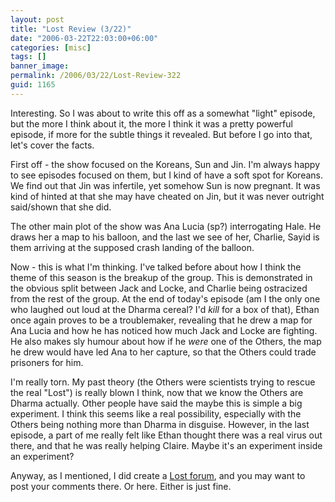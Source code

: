 ```yaml
---
layout: post
title: "Lost Review (3/22)"
date: "2006-03-22T22:03:00+06:00"
categories: [misc]
tags: []
banner_image: 
permalink: /2006/03/22/Lost-Review-322
guid: 1165
---
```


Interesting. So I was about to write this off as a somewhat "light" episode, but the more I think about it, the more I think it was a pretty powerful episode, if more for the subtle things it revealed. But before I go into that, let's cover the facts.

First off - the show focused on the Koreans, Sun and Jin. I'm always happy to see episodes focused on them, but I kind of have a soft spot for Koreans. We find out that Jin was infertile, yet somehow Sun is now pregnant. It was kind of hinted at that she may have cheated on Jin, but it was never outright said/shown that she did. 

The other main plot of the show was Ana Lucia (sp?) interrogating Hale. He draws her a map to his balloon, and the last we see of her, Charlie, Sayid is them arriving at the supposed crash landing of the balloon.

Now - this is what I'm thinking. I've talked before about how I think the theme of this season is the breakup of the group. This is demonstrated in the obvious split between Jack and Locke, and Charlie being ostracized from the rest of the group. At the end of today's episode (am I the only one who laughed out loud at the Dharma cereal? I'd <i>kill</i> for a box of that), Ethan once again proves to be a troublemaker, revealing that he drew a map for Ana Lucia and how he has noticed how much Jack and Locke are fighting. He also makes sly humour about how if he <i>were</i> one of the Others, the map he drew would have led Ana to her capture, so that the Others could trade prisoners for him.

I'm really torn. My past theory (the Others were scientists trying to rescue the real "Lost") is really blown I think, now that we know the Others are Dharma actually. Other people have said the maybe this is simple a big experiment. I think this seems like a real possibility, especially with the Others being nothing more than Dharma in disguise. However, in the last episode, a part of me really felt like Ethan thought there was a real virus out there, and that he was really helping Claire. Maybe it's an experiment inside an experiment?

Anyway, as I mentioned, I did create a <a href="http://ray.camdenfamily.com/forums/forums.cfm?conferenceid=240470C3-A0AE-3FF3-C4D1640560DEA426">Lost forum</a>, and you may want to post your comments there. Or here. Either is just fine.